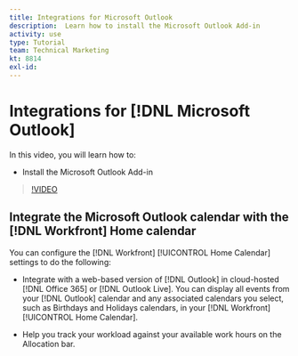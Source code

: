 ```yaml
---
title: Integrations for Microsoft Outlook
description:  Learn how to install the Microsoft Outlook Add-in
activity: use
type: Tutorial
team: Technical Marketing
kt: 8814
exl-id: 
---
```

# Integrations for [!DNL Microsoft Outlook]

In this video, you will learn how to:

* Install the Microsoft Outlook Add-in

>[!VIDEO](https://video.tv.adobe.com/v/335115/?quality=12)


## Integrate the Microsoft Outlook calendar with the [!DNL Workfront] Home calendar

You can configure the [!DNL Workfront] [!UICONTROL Home Calendar] settings to do the following: 

* Integrate with a web-based version of [!DNL Outlook] in cloud-hosted [!DNL Office 365] or [!DNL Outlook Live]. You can display all events from your [!DNL Outlook] calendar and any associated calendars you select, such as Birthdays and Holidays calendars, in your [!DNL Workfront] [!UICONTROL Home Calendar]. 

* Help you track your workload against your available work hours on the Allocation bar.
